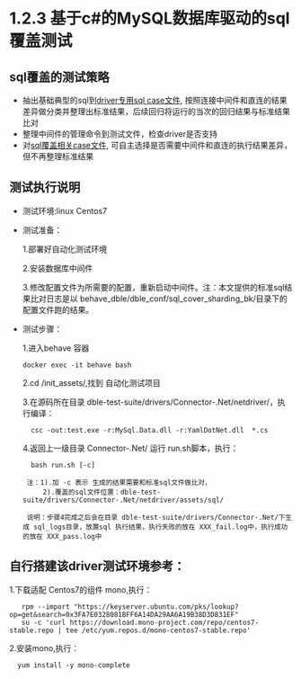 # 1.2.3 基于c#的MySQL数据库驱动的sql覆盖测试

## sql覆盖的测试策略

- 抽出基础典型的sql到[driver专用sql case文件](./1.3%20sql_file_specifications.md), 按照连接中间件和直连的结果差异做分类并整理出标准结果，后续回归将运行的当次的回归结果与标准结果比对
- 整理中间件的管理命令到测试文件，检查driver是否支持
- 对[sql覆盖相关case文件](./1.3%sql_file_specifications.md), 可自主选择是否需要中间件和直连的执行结果差异，但不再整理标准结果

## 测试执行说明

- 测试环境:linux Centos7

- 测试准备：

   1.部署好自动化测试环境

   2.安装数据库中间件

   3.修改配置文件为所需要的配置，重新启动中间件。注：本文提供的标准sql结果比对日志是以 behave_dble/dble_conf/sql_cover_sharding_bk/目录下的配置文件跑的结果。

- 测试步骤：

   1.进入behave 容器

      docker exec -it behave bash

   2.cd /init_assets/,找到 自动化测试项目

   3.在源码所在目录 dble-test-suite/drivers/Connector-.Net/netdriver/，执行编译：

        csc -out:test.exe -r:MySql.Data.dll -r:YamlDotNet.dll  *.cs

   4.返回上一级目录 Connector-.Net/ 运行 run.sh脚本，执行：

        bash run.sh [-c]

       注：1).加 -c 表示 生成的结果需要和标准sql文件做比对，
           2).覆盖的sql文件位置：dble-test-suite/drivers/Connector-.Net/netdriver/assets/sql/

       说明：步骤4完成之后会在目录 dble-test-suite/drivers/Connector-.Net/下生成 sql_logs目录，放置sql 执行结果，执行失败的放在 XXX_fail.log中，执行成功的放在 XXX_pass.log中

## 自行搭建该driver测试环境参考：

   1.下载适配 Centos7的组件 mono,执行：

       rpm --import "https://keyserver.ubuntu.com/pks/lookup?op=get&search=0x3FA7E0328081BFF6A14DA29AA6A19B38D3D831EF"
       su -c 'curl https://download.mono-project.com/repo/centos7-stable.repo | tee /etc/yum.repos.d/mono-centos7-stable.repo'

   2.安装mono,执行：

      yum install -y mono-complete

